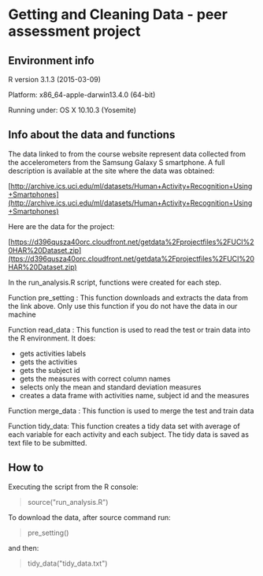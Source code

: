 # Getting and Cleaning Data - peer assessment project

## Environment info

R version 3.1.3 (2015-03-09)

Platform: x86_64-apple-darwin13.4.0 (64-bit)

Running under: OS X 10.10.3 (Yosemite)

## Info about the data and functions

The data linked to from the course website represent data collected from the accelerometers from the Samsung Galaxy S smartphone. A full description is available at the site where the data was obtained: 

[http://archive.ics.uci.edu/ml/datasets/Human+Activity+Recognition+Using+Smartphones](http://archive.ics.uci.edu/ml/datasets/Human+Activity+Recognition+Using+Smartphones)

Here are the data for the project: 

[https://d396qusza40orc.cloudfront.net/getdata%2Fprojectfiles%2FUCI%20HAR%20Dataset.zip](ttps://d396qusza40orc.cloudfront.net/getdata%2Fprojectfiles%2FUCI%20HAR%20Dataset.zip)

In the run_analysis.R script, functions were created for each step.

Function pre_setting :
This function downloads and extracts the data from the link above.
Only use this function if you do not have the data in our machine

Function read_data :
This function is used to read the test or train data into the R environment. It does: 

* gets activities labels
* gets the activities
* gets the subject id
* gets the measures with correct column names
* selects only the mean and standard deviation measures
* creates a data frame with activities name, subject id and the measures

Function merge_data :
This function is used to merge the test and train data

Function tidy_data:
This function creates a tidy data set with average of each variable for each activity and each subject. The tidy data is  saved as text file to be submitted.

## How to

Executing the script from the R console:

> source("run_analysis.R")

To download the data, after source command run:

> pre_setting()

and then:

> tidy_data("tidy_data.txt")
